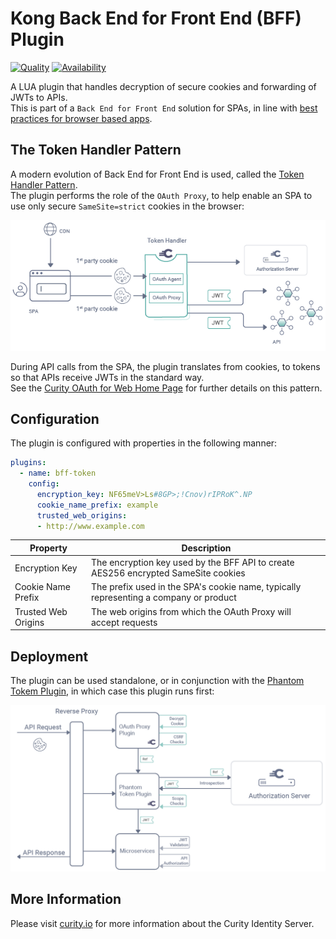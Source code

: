 # Kong Back End for Front End (BFF) Plugin

[![Quality](https://img.shields.io/badge/quality-experiment-red)](https://curity.io/resources/code-examples/status/)
[![Availability](https://img.shields.io/badge/availability-source-blue)](https://curity.io/resources/code-examples/status/)

A LUA plugin that handles decryption of secure cookies and forwarding of JWTs to APIs.\
This is part of a `Back End for Front End` solution for SPAs, in line with [best practices for browser based apps](https://datatracker.ietf.org/doc/html/draft-ietf-oauth-browser-based-apps).

## The Token Handler Pattern

A modern evolution of Back End for Front End is used, called the [Token Handler Pattern](https://curity.io/resources/learn/the-token-handler-pattern/).\
The plugin performs the role of the `OAuth Proxy`, to help enable an SPA to use only secure `SameSite=strict` cookies in the browser:

![Logical Components](/images/logical-components.png)

During API calls from the SPA, the plugin translates from cookies, to tokens so that APIs receive JWTs in the standard way.\
See the [Curity OAuth for Web Home Page](https://curity.io/product/token-service/oauth-for-web/) for further details on this pattern.

## Configuration

The plugin is configured with properties in the following manner:

```yaml
plugins:
  - name: bff-token
    config:
      encryption_key: NF65meV>Ls#8GP>;!Cnov)rIPRoK^.NP
      cookie_name_prefix: example
      trusted_web_origins:
      - http://www.example.com
```

| Property | Description |
| -------- | ----------- |
| Encryption Key | The encryption key used by the BFF API to create AES256 encrypted SameSite cookies |
| Cookie Name Prefix | The prefix used in the SPA's cookie name, typically representing a company or product |
| Trusted Web Origins | The web origins from which the OAuth Proxy will accept requests |

## Deployment

The plugin can be used standalone, or in conjunction with the [Phantom Tokem Plugin](https://curity.io/resources/learn/phantom-token-pattern/), in which case this plugin runs first:

![API Flow](/images/api-flow.png)

## More Information

Please visit [curity.io](https://curity.io/) for more information about the Curity Identity Server.
